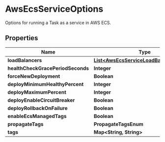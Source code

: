 

# AwsEcsServiceOptions

Options for running a Task as a service in AWS ECS.

## Properties

Name | Type | Description | Notes
------------ | ------------- | ------------- | -------------
**loadBalancers** | [**List&lt;AwsEcsServiceLoadBalancerDetails&gt;**](AwsEcsServiceLoadBalancerDetails.md) |  |  [readonly]
**healthCheckGracePeriodSeconds** | **Integer** |  |  [optional]
**forceNewDeployment** | **Boolean** |  |  [optional]
**deployMinimumHealthyPercent** | **Integer** |  |  [optional]
**deployMaximumPercent** | **Integer** |  |  [optional]
**deployEnableCircuitBreaker** | **Boolean** |  |  [optional]
**deployRollbackOnFailure** | **Boolean** |  |  [optional]
**enableEcsManagedTags** | **Boolean** |  |  [optional]
**propagateTags** | **PropagateTagsEnum** |  |  [optional]
**tags** | **Map&lt;String, String&gt;** |  |  [optional]



